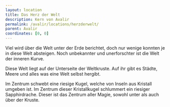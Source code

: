 ```yaml
---
layout: location
title: Das Herz der Welt
description: Kern von Avalir
permalink: /avalir/locations/herzderwelt/
parent: Avalir
coordinates: [0, 0]
---
```


Viel wird über die Welt unter der Erde berichtet, doch nur wenige konnten je in diese Welt absteigen. Noch unbekannter und unerforschter ist die Welt der inneren Kurve.

Diese Welt liegt auf der Unterseite der Weltkruste. Auf ihr gibt es Städte, Meere und alles was eine Welt selbst hergibt.

Im Zentrum schwebt eine riesige Kugel, welche von Inseln aus Kristall umgeben ist. Im Zentrum dieser Kristallkugel schlummert ein riesiger Sapphirdrache. Dieser ist das Zentrum aller Magie, sowohl unter als auch über der Kruste.